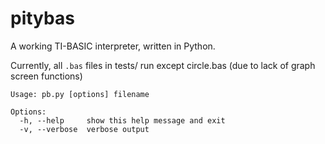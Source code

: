 pitybas
=======
A working TI-BASIC interpreter, written in Python.

Currently, all `.bas` files in tests/ run except circle.bas (due to lack of graph screen functions)

	Usage: pb.py [options] filename

	Options:
	  -h, --help     show this help message and exit
	  -v, --verbose  verbose output

